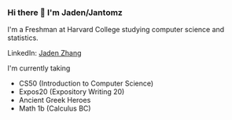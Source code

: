 ### Hi there 👋 I'm Jaden/Jantomz

I'm a Freshman at Harvard College studying computer science and statistics.

LinkedIn: [Jaden Zhang](https://www.linkedin.com/in/jadenqzhang)

I'm currently taking
- CS50 (Introduction to Computer Science)
- Expos20 (Expository Writing 20)
- Ancient Greek Heroes
- Math 1b (Calculus BC)

<!--
**Jantomz/Jantomz** is a ✨ _special_ ✨ repository because its `README.md` (this file) appears on your GitHub profile.

Here are some ideas to get you started:

- 🔭 I’m currently working on ...
- 🌱 I’m currently learning ...
- 👯 I’m looking to collaborate on ...
- 🤔 I’m looking for help with ...
- 💬 Ask me about ...
- 📫 How to reach me: ...
- 😄 Pronouns: ...
- ⚡ Fun fact: ...
-->
